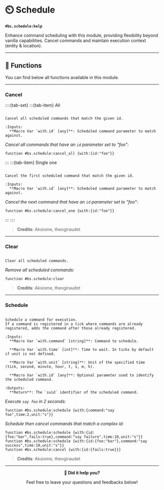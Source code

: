 # ⏲️ Schedule

**`#bs.schedule:help`**

Enhance command scheduling with this module, providing flexibility beyond vanilla capabilities. Cancel commands and maintain execution context (entity & location).

---

## 🔧 Functions

You can find below all functions available in this module.

---

### Cancel

::::{tab-set}
:::{tab-item} All

```{function} #bs.schedule:cancel_all

Cancel all scheduled commands that match the given id.

:Inputs:
  **Macro Var `with.id` [any]**: Scheduled command parameter to match against.
```

*Cancel all commands that have an `id` parameter set to "foo":*
```mcfunction
function #bs.schedule:cancel_all {with:{id:"foo"}}
```

:::
:::{tab-item} Single one

```{function} #bs.schedule:cancel_one

Cancel the first scheduled command that match the given id.

:Inputs:
  **Macro Var `with.id` [any]**: Scheduled command parameter to match against.
```

*Cancel the next command that have an `id` parameter set to "foo":*
```mcfunction
function #bs.schedule:cancel_one {with:{id:"foo"}}
```
:::
::::

> **Credits**: Aksiome, theogiraudet

---

### Clear

```{function} #bs.schedule:clear

Clear all scheduled commands.
```

*Remove all scheduled commands:*

```mcfunction
function #bs.schedule:clear
```

> **Credits**: Aksiome, theogiraudet

---

### Schedule

```{function} #bs.schedule:schedule

Schedule a command for execution.
If a command is registered in a tick where commands are already registered, adds the command after those already registered.

:Inputs:
  **Macro Var `with.command` [string]**: Command to schedule.

  **Macro Var `with.time` [int]**: Time to wait. In ticks by default if unit is not defined.

  **Macro Var `with.unit` [string]**: Unit of the specified time (tick, second, minute, hour, t, s, m, h).

  **Macro Var `with.id` [any]**: Optional parameter used to identify the scheduled command.

:Outputs:
  **Return**: The `suid` identifier of the scheduled command.
```

*Execute `say foo` in 2 seconds:*

```mcfunction
function #bs.schedule:schedule {with:{command:"say foo",time:2,unit:"s"}}
```

*Schedule then cancel commands that match a complex id:*

```mcfunction
function #bs.schedule:schedule {with:{id:{foo:"bar",fails:true},command:"say failure",time:10,unit:"s"}}
function #bs.schedule:schedule {with:{id:{foo:"bar"},command:"say success",time:10,unit:"s"}}
function #bs.schedule:cancel {with:{id:{fails:true}}}
```

> **Credits**: Aksiome, theogiraudet

---

<div id="gs-comments" align=center>

**💬 Did it help you?**

Feel free to leave your questions and feedbacks below!

</div>
